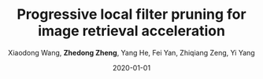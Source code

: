---
title: "Progressive local filter pruning for image retrieval acceleration"
collection: publications
permalink: /publication/2020-01-01-Progressive-local-filter-pruning-for-image-retrieval-acceleration
date: 2020-01-01
doi: 
venue: 'arXiv preprint arXiv:2001.08878'
author: 'Xiaodong Wang,  <strong>Zhedong Zheng</strong>,  Yang He,  Fei Yan,  Zhiqiang Zeng,  Yi Yang'
citation: ' Xiaodong Wang,  Zhedong Zheng,  Yang He,  Fei Yan,  Zhiqiang Zeng,  Yi Yang, &quot;Progressive local filter pruning for image retrieval acceleration.&quot; arXiv preprint arXiv:2001.08878, 2020.'
pub_year: '2020'
bib: >
    @article{wang2020progressive,  
    author = "Wang, Xiaodong and Zheng, Zhedong and He, Yang and Yan, Fei and Zeng, Zhiqiang and Yang, Yi",  
    title = "Progressive local filter pruning for image retrieval acceleration",  
    journal = "arXiv preprint arXiv:2001.08878",  
    year = "2020"
    }

---